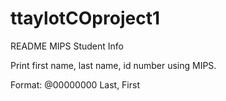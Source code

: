 # ttaylotCOproject1

README
MIPS Student Info

Print first name, last name, id number using MIPS.

Format:
	@00000000
	Last, First
